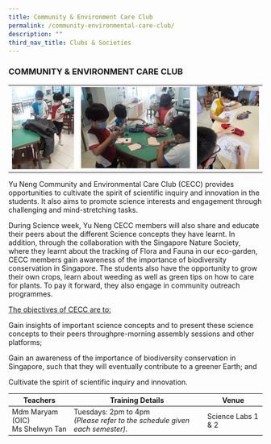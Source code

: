 ```yaml
---
title: Community & Environment Care Club
permalink: /community-environmental-care-club/
description: ""
third_nav_title: Clubs & Societies
---
```

### COMMUNITY & ENVIRONMENT CARE CLUB

<table>
	<tr>
		<td width="27%"><img src="/images/CnE-1.jpg"/></td>
		<td width="45%"><img src="/images/CnE-2.jpg"/></td>
		<td width="27%"><img src="/images/CnE-3.jpg"/></td>
	</tr>
</table>

Yu Neng Community and Environmental Care Club (CECC) provides opportunities to cultivate the spirit of scientific inquiry and innovation in the students. It also aims to promote science interests and engagement through challenging and mind-stretching tasks.

During Science week, Yu Neng CECC members will also share and educate their peers about the different Science concepts they have learnt. In addition, through the collaboration with the Singapore Nature Society, where they learnt about the tracking of Flora and Fauna in our eco-garden, CECC members gain awareness of the importance of biodiversity conservation in Singapore. The students also have the opportunity to grow their own crops, learn about weeding as well as green tips on how to care for plants. To pay it forward, they also engage in community outreach programmes.

<u>The objectives of CECC are to:</u>

Gain insights of important science concepts and to present these science concepts to their peers throughpre-morning assembly sessions and other platforms;

Gain an awareness of the importance of biodiversity conservation in Singapore, such that they will eventually contribute to a greener Earth; and

Cultivate the spirit of scientific inquiry and innovation.

| Teachers | Training Details | Venue |
| --- | --- | --- |
| Mdm Maryam (OIC)<br>Ms Shelwyn Tan | Tuesdays: 2pm to 4pm<br>*(Please refer to the schedule given each semester).* | Science Labs 1 & 2 |